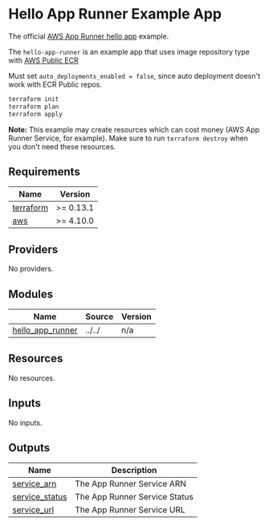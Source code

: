 # Hello App Runner Example App

The official [AWS App Runner hello app](https://github.com/aws-containers/hello-app-runner) example.

The `hello-app-runner` is an example app that uses image repository type with [AWS Public ECR](https://gallery.ecr.aws/aws-containers/hello-app-runner)

Must set `auto_deployments_enabled = false`, since auto deployment doesn't work with ECR Public repos.

```bash
terraform init
terraform plan
terraform apply
```
**Note:**
This example may create resources which can cost money (AWS App Runner Service, for example).
Make sure to run `terraform destroy` when you don't need these resources.

<!-- BEGINNING OF PRE-COMMIT-TERRAFORM DOCS HOOK -->
## Requirements

| Name | Version |
|------|---------|
| <a name="requirement_terraform"></a> [terraform](#requirement\_terraform) | >= 0.13.1 |
| <a name="requirement_aws"></a> [aws](#requirement\_aws) | >= 4.10.0 |

## Providers

No providers.

## Modules

| Name | Source | Version |
|------|--------|---------|
| <a name="module_hello_app_runner"></a> [hello\_app\_runner](#module\_hello\_app\_runner) | ../../ | n/a |

## Resources

No resources.

## Inputs

No inputs.

## Outputs

| Name | Description |
|------|-------------|
| <a name="output_service_arn"></a> [service\_arn](#output\_service\_arn) | The App Runner Service ARN |
| <a name="output_service_status"></a> [service\_status](#output\_service\_status) | The App Runner Service Status |
| <a name="output_service_url"></a> [service\_url](#output\_service\_url) | The App Runner Service URL |
<!-- END OF PRE-COMMIT-TERRAFORM DOCS HOOK -->
